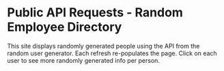 # Public API Requests - Random Employee Directory

This site displays randomly generated people using the API from the random user generator. Each refresh re-populates the page. Click on each user to see more randomly generated info per person. 
